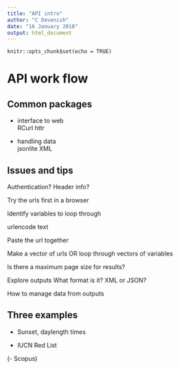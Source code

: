 ```yaml
---
title: "API intro"
author: "C Devenish"
date: "16 January 2018"
output: html_document
---
```


```{r setup, include=FALSE}
knitr::opts_chunk$set(echo = TRUE)
```

# API work flow

## Common packages

- interface to web  
RCurl 
httr

- handling data  
jsonlite 
XML 

## Issues and tips

Authentication?
Header info?

Try the urls first in a browser

Identify variables to loop through

urlencode text

Paste the url together

Make a vector of urls OR loop through vectors of variables

Is there a maximum page size for results?

Explore outputs
What format is it? XML or JSON?


How to manage data from outputs



## Three examples

- Sunset, daylength times

- IUCN Red List

(- Scopus)
